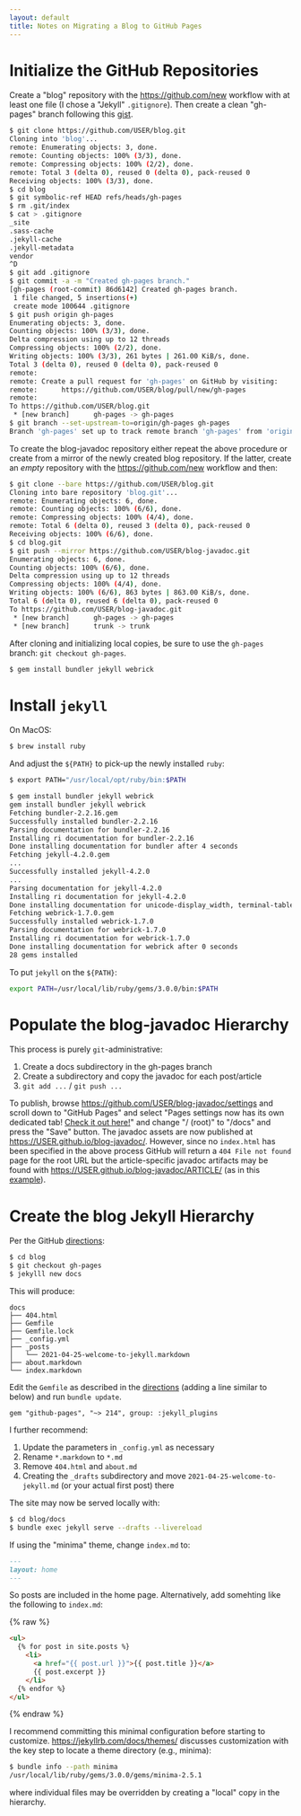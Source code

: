 ```yaml
---
layout: default
title: Notes on Migrating a Blog to GitHub Pages
---
```


# Initialize the GitHub Repositories

Create a "blog" repository with the <https://github.com/new> workflow with
at least one file (I chose a "Jekyll" `.gitignore`).  Then create a clean
"gh-pages" branch following this
[gist](https://gist.github.com/ramnathv/2227408).

```bash
$ git clone https://github.com/USER/blog.git
Cloning into 'blog'...
remote: Enumerating objects: 3, done.
remote: Counting objects: 100% (3/3), done.
remote: Compressing objects: 100% (2/2), done.
remote: Total 3 (delta 0), reused 0 (delta 0), pack-reused 0
Receiving objects: 100% (3/3), done.
$ cd blog
$ git symbolic-ref HEAD refs/heads/gh-pages
$ rm .git/index
$ cat > .gitignore
_site
.sass-cache
.jekyll-cache
.jekyll-metadata
vendor
^D
$ git add .gitignore
$ git commit -a -m "Created gh-pages branch."
[gh-pages (root-commit) 86d6142] Created gh-pages branch.
 1 file changed, 5 insertions(+)
 create mode 100644 .gitignore
$ git push origin gh-pages
Enumerating objects: 3, done.
Counting objects: 100% (3/3), done.
Delta compression using up to 12 threads
Compressing objects: 100% (2/2), done.
Writing objects: 100% (3/3), 261 bytes | 261.00 KiB/s, done.
Total 3 (delta 0), reused 0 (delta 0), pack-reused 0
remote:
remote: Create a pull request for 'gh-pages' on GitHub by visiting:
remote:      https://github.com/USER/blog/pull/new/gh-pages
remote:
To https://github.com/USER/blog.git
 * [new branch]      gh-pages -> gh-pages
$ git branch --set-upstream-to=origin/gh-pages gh-pages
Branch 'gh-pages' set up to track remote branch 'gh-pages' from 'origin'.
```

To create the blog-javadoc repository either repeat the above procedure or
create from a mirror of the newly created blog repository.  If the latter,
create an *empty* repository with the <https://github.com/new> workflow and
then:

```bash
$ git clone --bare https://github.com/USER/blog.git
Cloning into bare repository 'blog.git'...
remote: Enumerating objects: 6, done.
remote: Counting objects: 100% (6/6), done.
remote: Compressing objects: 100% (4/4), done.
remote: Total 6 (delta 0), reused 3 (delta 0), pack-reused 0
Receiving objects: 100% (6/6), done.
$ cd blog.git
$ git push --mirror https://github.com/USER/blog-javadoc.git
Enumerating objects: 6, done.
Counting objects: 100% (6/6), done.
Delta compression using up to 12 threads
Compressing objects: 100% (4/4), done.
Writing objects: 100% (6/6), 863 bytes | 863.00 KiB/s, done.
Total 6 (delta 0), reused 6 (delta 0), pack-reused 0
To https://github.com/USER/blog-javadoc.git
 * [new branch]      gh-pages -> gh-pages
 * [new branch]      trunk -> trunk
```

After cloning and initializing local copies, be sure to use the `gh-pages`
branch: `git checkout gh-pages`.

```bash
$ gem install bundler jekyll webrick
```


# Install `jekyll`

On MacOS:

```bash
$ brew install ruby
```

And adjust the `${PATH}` to pick-up the newly installed `ruby`:

```bash
$ export PATH="/usr/local/opt/ruby/bin:$PATH
```

```bash
$ gem install bundler jekyll webrick
gem install bundler jekyll webrick
Fetching bundler-2.2.16.gem
Successfully installed bundler-2.2.16
Parsing documentation for bundler-2.2.16
Installing ri documentation for bundler-2.2.16
Done installing documentation for bundler after 4 seconds
Fetching jekyll-4.2.0.gem
...
Successfully installed jekyll-4.2.0
...
Parsing documentation for jekyll-4.2.0
Installing ri documentation for jekyll-4.2.0
Done installing documentation for unicode-display_width, terminal-table, safe_yaml, rouge, forwardable-extended, pathutil, mercenary, liquid, kramdown, kramdown-parser-gfm, ffi, rb-inotify, rb-fsevent, listen, jekyll-watch, sassc, jekyll-sass-converter, concurrent-ruby, i18n, http_parser.rb, eventmachine, em-websocket, colorator, public_suffix, addressable, jekyll after 26 seconds
Fetching webrick-1.7.0.gem
Successfully installed webrick-1.7.0
Parsing documentation for webrick-1.7.0
Installing ri documentation for webrick-1.7.0
Done installing documentation for webrick after 0 seconds
28 gems installed
```

To put `jekyll` on the `${PATH}`:

```bash
export PATH=/usr/local/lib/ruby/gems/3.0.0/bin:$PATH
```


# Populate the blog-javadoc Hierarchy

This process is purely `git`-administrative:

1. Create a docs subdirectory in the gh-pages branch
2. Create a subdirectory and copy the javadoc for each post/article
3. `git add ...` / `git push ...`

To publish, browse <https://github.com/USER/blog-javadoc/settings> and
scroll down to "GitHub Pages" and select "Pages settings now has its own
dedicated tab! [Check it out
here!](https://github.com/USER/blog-javadoc/settings/pages)" and change "/
(root)" to "/docs" and press the "Save" button.  The javadoc assets are now
published at <https://USER.github.io/blog-javadoc/>.  However, since no
`index.html` has been specified in the above process GitHub will return a
`404 File not found` page for the root URL but the article-specific javadoc
artifacts may be found with <https://USER.github.io/blog-javadoc/ARTICLE/>
(as in this
[example](https://allen-ball.github.io/blog-javadoc/2019-03-28-java-streams-and-spliterators/)).

# Create the blog Jekyll Hierarchy

Per the GitHub [directions][Creating a GitHub Pages site with Jekyll]:

```bash
$ cd blog
$ git checkout gh-pages
$ jekylll new docs
```

This will produce:

```
docs
├── 404.html
├── Gemfile
├── Gemfile.lock
├── _config.yml
├── _posts
│   └── 2021-04-25-welcome-to-jekyll.markdown
├── about.markdown
└── index.markdown
```

Edit the `Gemfile` as described in the
[directions][Creating a GitHub Pages site with Jekyll] (adding a line
similar to below) and run `bundle update`.

```gemfile
gem "github-pages", "~> 214", group: :jekyll_plugins
```

I further recommend:

1. Update the parameters in `_config.yml` as necessary
2. Rename `*.markdown` to `*.md`
3. Remove `404.html` and `about.md`
4. Creating the `_drafts` subdirectory and move
   `2021-04-25-welcome-to-jekyll.md` (or your actual first post) there

The site may now be served locally with:

```bash
$ cd blog/docs
$ bundle exec jekyll serve --drafts --livereload
```

If using the "minima" theme, change `index.md` to:

```markdown
---
layout: home
---
```

So posts are included in the home page.  Alternatively, add somehting like
the following to `index.md`:

{% raw %}
```markdown
<ul>
  {% for post in site.posts %}
    <li>
      <a href="{{ post.url }}">{{ post.title }}</a>
      {{ post.excerpt }}
    </li>
  {% endfor %}
</ul>
```
{% endraw %}

I recommend committing this minimal configuration before starting to
customize.  <https://jekyllrb.com/docs/themes/> discusses customization with
the key step to locate a theme directory (e.g., minima):

```bash
$ bundle info --path minima
/usr/local/lib/ruby/gems/3.0.0/gems/minima-2.5.1
```

where individual files may be overridden by creating a "local" copy in the
hierarchy.


[Creating a GitHub Pages site with Jekyll]: https://docs.github.com/en/pages/setting-up-a-github-pages-site-with-jekyll/creating-a-github-pages-site-with-jekyll

